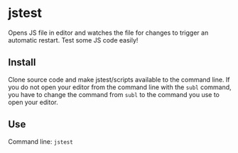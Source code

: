 # jstest

Opens JS file in editor and watches the file for changes to trigger an automatic restart. Test some JS code easily!

## Install

Clone source code and make jstest/scripts available to the command line. If you do not open your editor from the command line with the `subl` command, you have to change the command from `subl` to the command you use to open your editor.



## Use
Command line: `jstest`